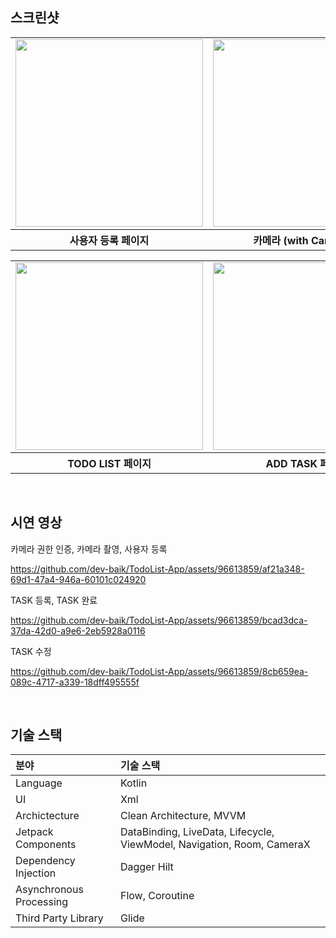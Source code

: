 ## 스크린샷
<table>
  <tr>
    <td>
       <img width="300" src="https://github.com/dev-baik/TodoList-App/assets/96613859/decb150c-d8c9-4f1c-851d-d6f481b9a0d0" />
    </td>
    <td>
      <img width="300" src="https://github.com/dev-baik/TodoList-App/assets/96613859/15db86b9-3f9a-460b-9d66-edf4e2835be5" />
    </td>
    <td>
      <img width="300" src="https://github.com/dev-baik/TodoList-App/assets/96613859/2afb4532-f8c3-41d3-809e-fe84a9cdd534" />
    </td>
  </tr>
  <tr>
    <th align="center">사용자 등록 페이지</th>
    <th align="center">카메라 (with CameraX)</th>
    <th align="center">사용자 시작 페이지</th>
  </tr>
</table>
<table>
  <tr>
    <td>
       <img width="300" src="https://github.com/dev-baik/TodoList-App/assets/96613859/d0c839ab-a944-490d-9db3-f6c0a1d44bfe" />
    </td>
    <td>
      <img width="300" src="https://github.com/dev-baik/TodoList-App/assets/96613859/3aa6a992-efc3-4973-922c-a15c98696e2b" />
    </td>
    <td>
      <img width="300" src="https://github.com/dev-baik/TodoList-App/assets/96613859/95ff7441-ff1f-4565-a96d-2c9c5dcb9529" />
    </td>
  </tr>
  <tr>
    <th align="center">TODO LIST 페이지</th>
    <th align="center">ADD TASK 페이지</th>
    <th align="center">EDIT TASK 페이지</th>
  </tr>
</table>

<br>

## 시연 영상

카메라 권한 인증, 카메라 촬영, 사용자 등록 

https://github.com/dev-baik/TodoList-App/assets/96613859/af21a348-69d1-47a4-946a-60101c024920

TASK 등록, TASK 완료

https://github.com/dev-baik/TodoList-App/assets/96613859/bcad3dca-37da-42d0-a9e6-2eb5928a0116

TASK 수정

https://github.com/dev-baik/TodoList-App/assets/96613859/8cb659ea-089c-4717-a339-18dff495555f

<br>

## 기술 스택
| 분야 | 기술 스택 |
|:---|:---|
| Language | Kotlin |
| UI | Xml |
| Archictecture | Clean Architecture, MVVM |
| Jetpack Components | DataBinding, LiveData, Lifecycle, ViewModel, Navigation, Room, CameraX |
| Dependency Injection | Dagger Hilt |
| Asynchronous Processing | Flow, Coroutine |
| Third Party Library | Glide |
